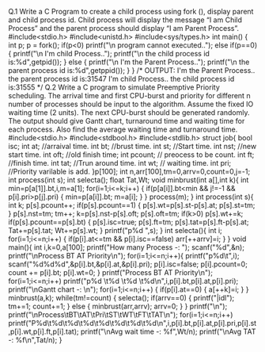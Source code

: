 Q.1 Write a C Program to create a child process using fork (), display parent and child process id. Child process will display the message “I am Child Process” and the parent 
process should display “I am Parent Process”.
#include<stdio.h>
#include<unistd.h>
#include<sys/types.h>
int main()
{
int p;
p = fork();
if(p<0)
printf("\n program cannot executed..");
else if(p==0)
{
printf("\n I'm child Process..");
printf("\n the child process id is:%d",getpid());
}
else
{
printf("\n I'm the Parent Process..");
printf("\n the parent process id is:%d",getppid());
}
}
/* OUTPUT:
I'm the Parent Process..
the parent process id is:31547
I'm child Process..
the child process id is:31555
*/
Q.2 Write a C program to simulate Preemptive Priority scheduling. The arrival time and first CPU-burst and priority for different n number of processes should be input to 
the algorithm. Assume the fixed IO waiting time (2 units). The next CPU-burst should be generated randomly. The output should give Gantt chart, turnaround time and 
waiting time for each process. Also find the average waiting time and turnaround time.
#include<stdio.h>
#include<stdbool.h>
#include<stdlib.h>
struct job{
bool isc;
int at; //arraival time.
int bt; //brust time.
int st; //Start time.
int nst; //new start time.
int oft; //old finish time;
int pcount; // preocess to be count.
int ft; //finish time.
int tat; //Trun around time.
int wt; // waiting time.
int pri; //Priority varilable is add.
}p[100];
int n,arr[100],tm=0,arrv=0,count=0,j=-1;
int process(int s);
int selecta();
float Tat,Wt;
void minbrust(int a[],int k){
int min=p[a[1]].bt,i,m=a[1];
for(i=1;i<=k;i++)
{
if(p[a[i]].bt<min && j!=-1 && p[i].pri>p[j].pri)
{
min=p[a[i]].bt;
m=a[i];
}
}
process(m);
}
int process(int s){
int k;
p[s].pcount++;
if(p[s].pcount==1)
{
p[s].wt=p[s].st-p[s].at;
p[s].st=tm;
}
p[s].nst=tm;
tm++;
k=p[s].nst-p[s].oft;
p[s].oft=tm;
if(k>0)
p[s].wt+=k;
if(p[s].pcount==p[s].bt)
{
p[s].isc=true;
p[s].ft=tm;
p[s].tat=p[s].ft-p[s].at;
Tat+=p[s].tat;
Wt+=p[s].wt;
}
printf("p%d ",s);
}
int selecta(){
int i;
for(i=1;i<=n;i++)
{
if(p[i].at<=tm && p[i].isc==false)
arr[++arrv]=i; 
}
}
void main(){
int i,k=0,a[100];
printf("How many Process -: ");
scanf("%d",&n);
printf("\nProcess BT AT Priority\n");
for(i=1;i<=n;i++){
printf("p%d\t",i);
scanf("%d%d%d",&p[i].bt,&p[i].at,&p[i].pri);
p[i].isc=false;
p[i].pcount=0;
count += p[i].bt;
p[i].wt=0;
}
printf("Process BT AT Priority\n");
for(i=1;i<=n;i++)
printf("p%d \t%d \t%d \t%d\n",i,p[i].bt,p[i].at,p[i].pri);
printf("\nGantt chart -: \n");
for(i=1;i<=n;i++)
{
if(p[i].at==0)
{
a[++k]=i;
}
}
minbrust(a,k);
while(tm!=count)
{
selecta();
if(arrv==0)
{
printf("|idl");
tm+=1;
count+=1;
}
else
{
minbrust(arr,arrv);
arrv=0;
}
}
printf("\n");
printf("\nProcess\tBT\tAT\tPri\tST\tWT\tFT\tTAT\n");
for(i=1;i<=n;i++)
printf("P%d\t%d\t%d\t%d\t%d\t%d\t%d\t%d\n",i,p[i].bt,p[i].at,p[i].pri,p[i].st,p[i].wt,p[i].ft,p[i].tat);
printf("\nAvg wait time -: %f",Wt/n);
printf("\nAvg TAT -: %f\n",Tat/n);
}
